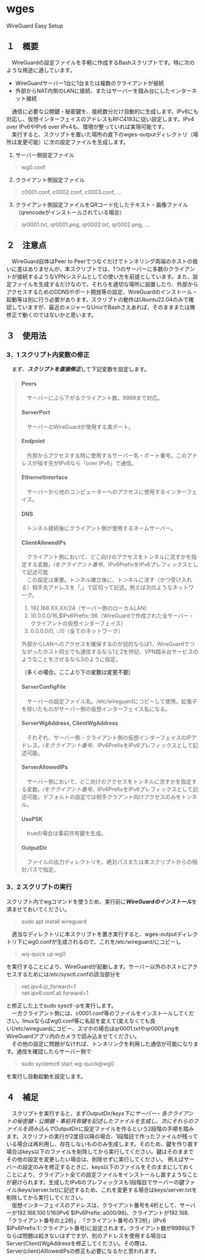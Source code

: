 # wges
 WireGuard Easy Setup

## １　概要

　WireGuardの設定ファイルを手軽に作成するBashスクリプトです。特に次のような用途に適しています。
- WireGuardサーバー1台に1台または複数のクライアントが接続
- 外部からNAT内側のLANに接続、またはサーバーを踏み台にしたインターネット接続

　通信に必要な公開鍵・秘密鍵を、接続数分だけ自動的に生成します。IPv6にも対応し、仮想インターフェイスのアドレスもRFC4193に従い設定します。IPv4 over IPv6やIPv6 over IPv4も、環境が整っていれば実現可能です。<br>
　実行すると、スクリプトを置いた場所の直下のwges-outputディレクトリ（場所は変更可能）に次の設定ファイルを生成します。

1. サーバー側設定ファイル
> wg0.conf
2. クライアント側設定ファイル
> c0001.conf, c0002.conf, c0003.conf, …
3. クライアント側設定ファイルをQRコード化したテキスト・画像ファイル（qrencodeがインストールされている場合）
> qr0001.txt, qr0001.png, qr0002.txt, qr0002.png, …

## ２　注意点
　WireGuard自体はPeer to Peerでつなぐだけでトンネリング両端のホストの扱いに差はありませんが、本スクリプトでは、1つのサーバーに多数のクライアントが接続するようなVPNシステムとしての使い方を前提としています。また、設定ファイルを生成するだけなので、それらを適切な場所に設置したり、外部からアクセスするためのDDNSやポート開放等の設定、WireGuardのインストール・起動等は別に行う必要があります。スクリプトの動作はUbuntu22.04のみで確認していますが、最近のメジャーなUnixでBashさえあれば、そのまままたは微修正で動くのではないかと思います。

## ３　使用法
### 3．1 スクリプト内変数の修正
　まず、***スクリプトを直接修正***して下記変数を設定します。
 
>#### Peers
>　サーバーにぶら下がるクライアント数。9999まで対応。
>#### ServerPort
>　サーバーのWireGuardが使用する実ポート。
>#### Endpoint
>　外部からアクセスする時に使用するサーバー名・ポート番号。このアドレスが指す先がIPv6なら「over IPv6」で通信。
>#### EthernetInterface
>　サーバーから他のコンピューターへのアクセスに使用するインターフェイス。
>#### DNS
>　トンネル接続後にクライアント側が使用するネームサーバー。
>#### ClientAllowedIPs
>　クライアント側において、どこ向けのアクセスをトンネルに流すかを指定する変数。$iをクライアント番号、$IPv6PrefixをIPv6プレフィックスとして記述可能<br>
>　この設定は重要。トンネル確立後に、トンネルに流す（かつ受け入れる）相手先アドレスを「,」で区切って記述。例えば次のようなネットワーク。
>1. 192.168.XX.XX/24（サーバー側のローカルLAN）
>2. 10.0.0.0/16,$IPv6Prefix::96（WireGuardで作成された全サーバー・クライアントの仮想インターフェイス）
>3. 0.0.0.0/0, ::/0（全てのネットワーク）
>
>外部からLANへのアクセスを確保するのが目的ならば1、WireGuardでつながったホスト同士でも通信するなら1と2を併記、VPN踏み台サービスのようなことをさせるなら3のように指定。
>
>**（多くの場合、ここより下の変数は変更不要）**
>#### ServerConfigFile
>　サーバーの設定ファイル名。/etc/wireguardにコピーして使用。拡張子を除いたものがサーバー側の仮想インターフェイス名になる。
>#### ServerWgAddress, ClientWgAddress
>　それぞれ、サーバー側・クライアント側の仮想インターフェイスのIPアドレス。$iをクライアント番号、$IPv6PrefixをIPv6プレフィックスとして記述可能。
>#### ServerAllowedIPs
>　サーバー側において、どこ向けのアクセスをトンネルに流すかを指定する変数。$iをクライアント番号、$IPv6PrefixをIPv6プレフィックスとして記述可能。デフォルトの設定では相手クラアント向けアクセスのみをトンネル。
>#### UsePSK
>　trueの場合は事前共有鍵を生成。
>#### OutputDir
>　ファイルの出力ディレクトリを、絶対パスまたは本スクリプトからの相対パスで指定。

### 3．2 スクリプトの実行
スクリプト内でwgコマンドを使うため、実行前に***WireGuardのインストール***を済ませておいてください。

> sudo apt install wireguard

　適当なディレクトリに本スクリプトを置き実行すると、wges-outputディレクトリ下にwg0.confが生成されるので、これを/etc/wireguard/にコピーし
> wq-quick up wg0

を実行することにより、WireGuardが起動します。サーバー以外のホストにアクセスするためには/etc/sysctl.confの該当部分を
>net.ipv4.ip_forward=1<br>
>net.ipv6.conf.all.forward=1

と修正した上でsudo sysctl -pを実行します。<br>
　一方クライアント側には、c0001.conf等のファイルをインストールしてください。linuxならばwg0.conf等に名前を変えて(変えなくても良い)/etc/wireguardにコピー、スマホの場合はqr0001.txtやqr0001.pngをWireGuardアプリ内のカメラで読み込ませてください。<br>
　その他の設定に問題がなければ、トンネリングを利用した通信が可能になります。通信を確認したらサーバー側で
> sudo systemctl start wg-quick@wg0

を実行し自動起動を設定します。

## ４　補足
　スクリプトを実行すると、まず$OutputDir/keys下にサーバー・各クライアントの秘密鍵・公開鍵・事前共有鍵を記述したファイルを生成し、次にそれらのファイルを読み込んで$OutputDirに設定ファイルを作るという2段階の手順を踏みます。スクリプトの実行が2度目以降の場合、1段階目で作ったファイルが残っている場合は再利用し、存在しないもののみ生成します。そのため、鍵を作り直す場合はkeys以下のファイルを削除してから実行してください。鍵はそのままでその他の設定を変更したい場合は、削除せずに実行してください。 例えばサーバーの設定のみを修正するときに、keys以下のファイルをそのままにしておくことにより、クライアント全ての設定ファイルをインストールし直すようなことが避けられます。生成したIPv6のプレフィックスも1段階目でサーバーの鍵ファイル(keys/server.txt)に記述するため、これを変更する場合はkeys/server.txtを削除してから実行してください。<br>
　仮想インターフェイスのアドレスは、クライアント番号を4桁として、サーバーが192.168.100.1/16(IPv6 $IPv6Prefix::a000/96)、クライアントが192.168.「クライアント番号の上2桁」.「クライアント番号の下2桁」(IPv6 $IPv6Prefix:1::クライアント番号)に設定されます。クライアント数が9999以下ならば問題は起きないはずですが、別のアドレスを使用する場合はServer(Client)WgAddressを修正してください。その際は、Server(client)AlllowedIPsの修正も必要になるかと思われます。
